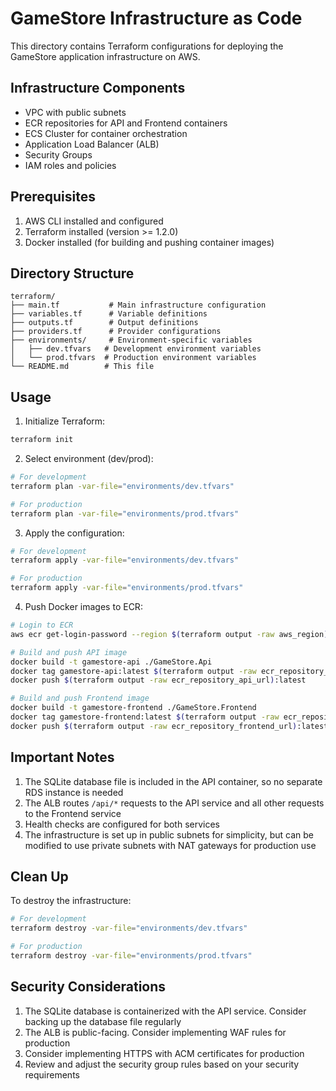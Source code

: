 # GameStore Infrastructure as Code

This directory contains Terraform configurations for deploying the GameStore application infrastructure on AWS.

## Infrastructure Components

- VPC with public subnets
- ECR repositories for API and Frontend containers
- ECS Cluster for container orchestration
- Application Load Balancer (ALB)
- Security Groups
- IAM roles and policies

## Prerequisites

1. AWS CLI installed and configured
2. Terraform installed (version >= 1.2.0)
3. Docker installed (for building and pushing container images)

## Directory Structure

```
terraform/
├── main.tf           # Main infrastructure configuration
├── variables.tf      # Variable definitions
├── outputs.tf        # Output definitions
├── providers.tf      # Provider configurations
├── environments/     # Environment-specific variables
│   ├── dev.tfvars   # Development environment variables
│   └── prod.tfvars  # Production environment variables
└── README.md        # This file
```

## Usage

1. Initialize Terraform:
```bash
terraform init
```

2. Select environment (dev/prod):
```bash
# For development
terraform plan -var-file="environments/dev.tfvars"

# For production
terraform plan -var-file="environments/prod.tfvars"
```

3. Apply the configuration:
```bash
# For development
terraform apply -var-file="environments/dev.tfvars"

# For production
terraform apply -var-file="environments/prod.tfvars"
```

4. Push Docker images to ECR:
```bash
# Login to ECR
aws ecr get-login-password --region $(terraform output -raw aws_region) | docker login --username AWS --password-stdin $(terraform output -raw ecr_repository_api_url)

# Build and push API image
docker build -t gamestore-api ./GameStore.Api
docker tag gamestore-api:latest $(terraform output -raw ecr_repository_api_url):latest
docker push $(terraform output -raw ecr_repository_api_url):latest

# Build and push Frontend image
docker build -t gamestore-frontend ./GameStore.Frontend
docker tag gamestore-frontend:latest $(terraform output -raw ecr_repository_frontend_url):latest
docker push $(terraform output -raw ecr_repository_frontend_url):latest
```

## Important Notes

1. The SQLite database file is included in the API container, so no separate RDS instance is needed
2. The ALB routes `/api/*` requests to the API service and all other requests to the Frontend service
3. Health checks are configured for both services
4. The infrastructure is set up in public subnets for simplicity, but can be modified to use private subnets with NAT gateways for production use

## Clean Up

To destroy the infrastructure:
```bash
# For development
terraform destroy -var-file="environments/dev.tfvars"

# For production
terraform destroy -var-file="environments/prod.tfvars"
```

## Security Considerations

1. The SQLite database is containerized with the API service. Consider backing up the database file regularly
2. The ALB is public-facing. Consider implementing WAF rules for production
3. Consider implementing HTTPS with ACM certificates for production
4. Review and adjust the security group rules based on your security requirements
